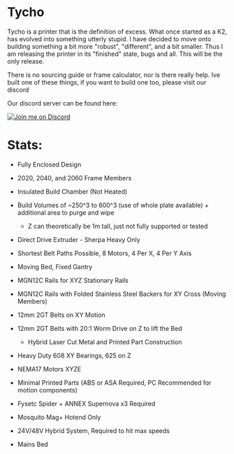 # Tycho

Tycho is a printer that is the definition of excess. What once started as a K2, has evolved into something utterly stupid. I have decided to move onto building something a bit more "robust", "different", and a bit smaller. Thus I am releasing the printer in its "finished" state, bugs and all. This will be the only release.

There is no sourcing guide or frame calculator, nor is there really help. Ive built one of these things, if you want to build one too, please visit our discord

Our discord server can be found here: 

[![Join me on Discord](https://discord.com/api/guilds/641407187004030997/widget.png?style=banner2)](https://discord.gg/MzTR3zE)


# Stats:
- Fully Enclosed Design
- 2020, 2040, and 2060 Frame Members
- Insulated Build Chamber (Not Heated)
- Build Volumes of ~250^3 to 600^3 (use of whole plate available) + additional area to purge and wipe
     - Z can theoretically be 1m tall, just not fully supported or tested

- Direct Drive Extruder - Sherpa Heavy Only

- Shortest Belt Paths Possible, 8 Motors, 4 Per X, 4 Per Y Axis
- Moving Bed, Fixed Gantry

- MGN12C Rails for XYZ Stationary Rails
- MGN12C Rails with Folded Stainless Steel Backers for XY Cross (Moving Members)
- 12mm 2GT Belts on XY Motion 
- 12mm 2GT Belts with 20:1 Worm Drive on Z to lift the Bed 
	 - Hybrid Laser Cut Metal and Printed Part Construction
- Heavy Duty 608 XY Bearings, 625 on Z
- NEMA17 Motors XYZE

- Minimal Printed Parts (ABS or ASA Required, PC Recommended for motion components)

- Fysetc Spider + ANNEX Supernova x3 Required
- Mosquito Mag+ Hotend Only
- 24V/48V Hybrid System, Required to hit max speeds
- Mains Bed
